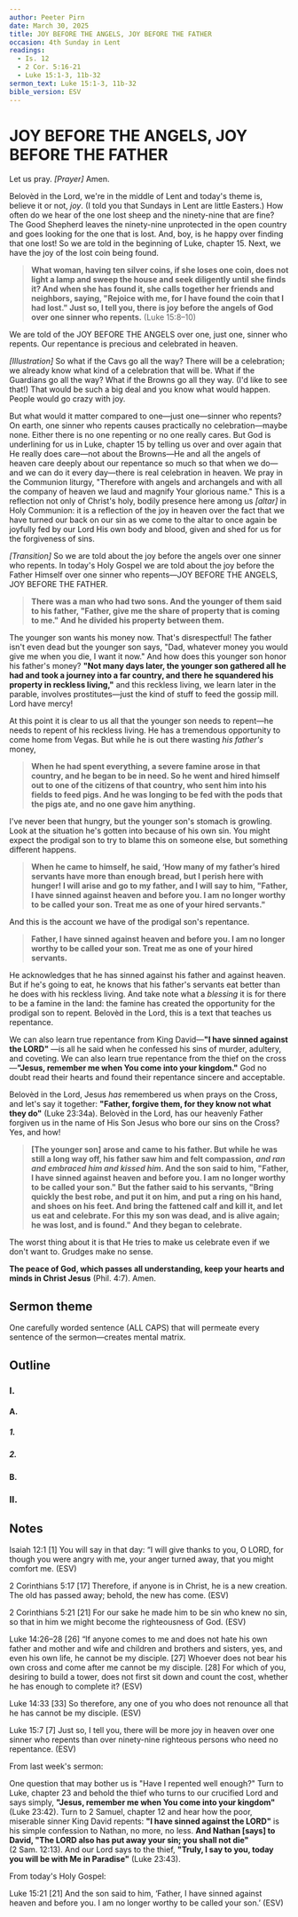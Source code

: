 ```yaml
---
author: Peeter Pirn
date: March 30, 2025
title: JOY BEFORE THE ANGELS, JOY BEFORE THE FATHER
occasion: 4th Sunday in Lent
readings:
  - Is. 12
  - 2 Cor. 5:16-21
  - Luke 15:1-3, 11b-32
sermon_text: Luke 15:1-3, 11b-32
bible_version: ESV
---
```


# JOY BEFORE THE ANGELS, JOY BEFORE THE FATHER

Let us pray. *\[Prayer]*  Amen.

Belovèd in the Lord, we're in the middle of Lent and today's theme is, believe it or not, *joy*. (I told you that Sundays in Lent are little Easters.) How often do we hear of the one lost sheep and the ninety-nine that are fine? The Good Shepherd leaves the ninety-nine unprotected in the open country and goes looking for the one that is lost. And, boy, is he happy over finding that one lost! So we are told in the beginning of Luke, chapter 15. Next, we have the joy of the lost coin being found.
> **What woman, having ten silver coins, if she loses one coin, does not light a lamp and sweep the house and seek diligently until she finds it? And when she has found it, she calls together her friends and neighbors, saying, "Rejoice with me, for I have found the coin that I had lost." Just so, I tell you, there is joy before the angels of God over one sinner who repents.**  (Luke 15:8–10)

We are told of the JOY BEFORE THE ANGELS over one, just one, sinner who repents. Our repentance is precious and celebrated in heaven.

*\[Illustration]*  So what if the Cavs go all the way? There will be a celebration; we already know what kind of a celebration that will be. What if the Guardians go all the way? What if the Browns go all they way. (I'd like to see that!) That would be such a big deal and you know what would happen. People would go crazy with joy.

But what would it matter compared to one—just one—sinner who repents? On earth, one sinner who repents causes practically no celebration—maybe none. Either there is no one repenting or no one really cares. But God is underlining for us in Luke, chapter 15 by telling us over and over again that He really does care—not about the Browns—He and all the angels of heaven care deeply about our repentance so much so that when we do—and we can do it every day—there is real celebration in heaven. We pray in the Communion liturgy, "Therefore with angels and archangels and with all the company of heaven we laud and magnify Your glorious name." This is a reflection not only of Christ's holy, bodily presence here among us *\[altar]*  in Holy Communion: it is a reflection of the joy in heaven over the fact that we have turned our back on our sin as we come to the altar to once again be joyfully fed by our Lord His own body and blood, given and shed for us for the forgiveness of sins.

*\[Transition]*  So we are told about the joy before the angels over one sinner who repents. In today's Holy Gospel we are told about the joy before the Father Himself over one sinner who repents—JOY BEFORE THE ANGELS, JOY BEFORE THE FATHER.
> **There was a man who had two sons. And the younger of them said to his father, "Father, give me the share of property that is coming to me." And he divided his property between them.**

The younger son wants his money now. That's disrespectful! The father isn't even dead but the younger son says, "Dad, whatever money you would give me when you die, I want it now." And how does this younger son honor his father's money? **"Not many days later, the younger son gathered all he had and took a journey into a far country, and there he squandered his property in reckless living,"**  and this reckless living, we learn later in the parable, involves prostitutes—just the kind of stuff to feed the gossip mill. Lord have mercy!

At this point it is clear to us all that the younger son needs to repent—he needs to repent of his reckless living. He has a tremendous opportunity to come home from Vegas. But while he is out there wasting *his father's* money,
> **When he had spent everything, a severe famine arose in that country, and he began to be in need. So he went and hired himself out to one of the citizens of that country, who sent him into his fields to feed pigs. And he was longing to be fed with the pods that the pigs ate, and no one gave him anything.**

I've never been that hungry, but the younger son's stomach is growling. Look at the situation he's gotten into because of his own sin. You might expect the prodigal son to try to blame this on someone else, but something different happens.
> **When he came to himself, he said, ‘How many of my father’s hired servants have more than enough bread, but I perish here with hunger! I will arise and go to my father, and I will say to him, "Father, I have sinned against heaven and before you. I am no longer worthy to be called your son. Treat me as one of your hired servants."**

And this is the account we have of the prodigal son's repentance.
> **Father, I have sinned against heaven and before you. I am no longer worthy to be called your son. Treat me as one of your hired servants.**

He acknowledges that he has sinned against his father and against heaven. But if he's going to eat, he knows that his father's servants eat better than he does with his reckless living. And take note what a *blessing* it is for there to be a famine in the land: the famine has created the opportunity for the prodigal son to repent. Belovèd in the Lord, this is a text that teaches us repentance.

We can also learn true repentance from King David—**"I have sinned against the LORD"** —is all he said when he confessed his sins of murder, adultery, and coveting. We can also learn true repentance from the thief on the cross—**"Jesus, remember me when You come into your kingdom."**  God no doubt read their hearts and found their repentance sincere and acceptable.

Belovèd in the Lord, Jesus *has* remembered us when prays on the Cross, and let's say it together: **"Father, forgive them, for they know not what they do"**  (Luke 23:34a). Belovèd in the Lord, has our heavenly Father forgiven us in the name of His Son Jesus who bore our sins on the Cross? Yes, and how!
> **\[The younger son] arose and came to his father. But while he was still a long way off, his father saw him and felt compassion,** ***and ran and embraced him and kissed him*. And the son said to him, "Father, I have sinned against heaven and before you. I am no longer worthy to be called your son." But the father said to his servants, "Bring quickly the best robe, and put it on him, and put a ring on his hand, and shoes on his feet. And bring the fattened calf and kill it, and let us eat and celebrate. For this my son was dead, and is alive again; he was lost, and is found." And they began to celebrate.**




The worst thing about it is that He tries to make us celebrate even if we don't want to. Grudges make no sense.


**The peace of God, which passes all understanding, keep your hearts and minds in Christ Jesus** (Phil. 4:7). Amen.

## Sermon theme
One carefully worded sentence (ALL CAPS) that will permeate every sentence of the sermon—creates mental matrix.
## Outline
### I.
#### A.
##### 1.
##### 2.
#### B.
### II.
## Notes
Isaiah 12:1
\[1] You will say in that day:
“I will give thanks to you, O LORD,
for though you were angry with me,
your anger turned away,
that you might comfort me. (ESV)

2 Corinthians 5:17
\[17] Therefore, if anyone is in Christ, he is a new creation. The old has passed away; behold, the new has come. (ESV)

2 Corinthians 5:21
\[21] For our sake he made him to be sin who knew no sin, so that in him we might become the righteousness of God. (ESV)

Luke 14:26–28
\[26] “If anyone comes to me and does not hate his own father and mother and wife and children and brothers and sisters, yes, and even his own life, he cannot be my disciple. \[27] Whoever does not bear his own cross and come after me cannot be my disciple. \[28] For which of you, desiring to build a tower, does not first sit down and count the cost, whether he has enough to complete it? (ESV)

Luke 14:33
\[33] So therefore, any one of you who does not renounce all that he has cannot be my disciple. (ESV)

Luke 15:7
\[7] Just so, I tell you, there will be more joy in heaven over one sinner who repents than over ninety-nine righteous persons who need no repentance. (ESV)

From last week's sermon:

One question that may bother us is "Have I repented well enough?" Turn to Luke, chapter 23 and behold the thief who turns to our crucified Lord and says simply, **"Jesus, remember me when You come into your kingdom"**  (Luke 23:42). Turn to 2 Samuel, chapter 12 and hear how the poor, miserable sinner King David repents: **"I have sinned against the LORD"**  is his simple confession to Nathan, no more, no less. **And Nathan \[says] to David, "The LORD also has put away your sin; you shall not die"**  (2 Sam. 12:13). And our Lord says to the thief, **"Truly, I say to you, today you will be with Me in Paradise"**  (Luke 23:43).

From today's Holy Gospel:

Luke 15:21
\[21] And the son said to him, ‘Father, I have sinned against heaven and before you. I am no longer worthy to be called your son.’ (ESV)